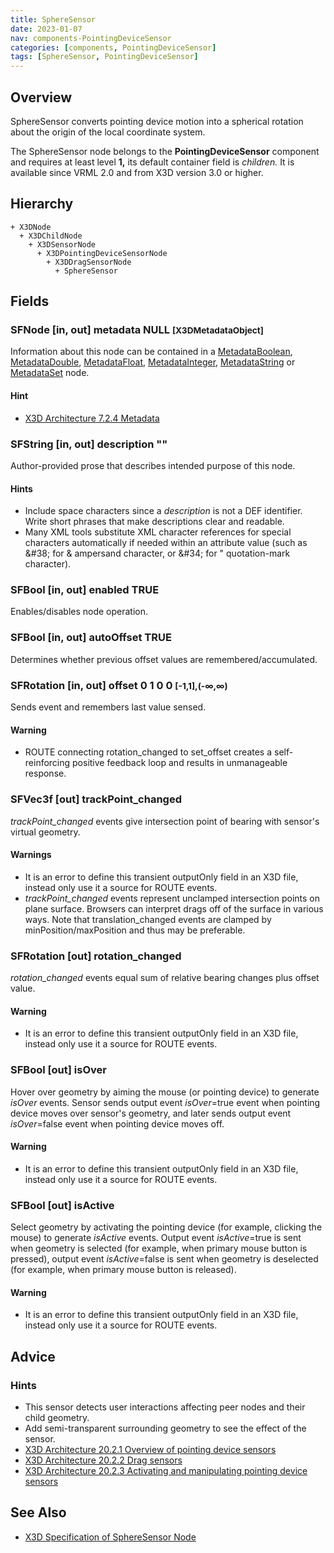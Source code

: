 ```yaml
---
title: SphereSensor
date: 2023-01-07
nav: components-PointingDeviceSensor
categories: [components, PointingDeviceSensor]
tags: [SphereSensor, PointingDeviceSensor]
---
```

<style>
.post h3 {
  word-spacing: 0.2em;
}
</style>

## Overview

SphereSensor converts pointing device motion into a spherical rotation about the origin of the local coordinate system.

The SphereSensor node belongs to the **PointingDeviceSensor** component and requires at least level **1,** its default container field is *children.* It is available since VRML 2.0 and from X3D version 3.0 or higher.

## Hierarchy

```
+ X3DNode
  + X3DChildNode
    + X3DSensorNode
      + X3DPointingDeviceSensorNode
        + X3DDragSensorNode
          + SphereSensor
```

## Fields

### SFNode [in, out] **metadata** NULL <small>[X3DMetadataObject]</small>

Information about this node can be contained in a [MetadataBoolean](/x_ite/components/core/metadataboolean/), [MetadataDouble](/x_ite/components/core/metadatadouble/), [MetadataFloat](/x_ite/components/core/metadatafloat/), [MetadataInteger](/x_ite/components/core/metadatainteger/), [MetadataString](/x_ite/components/core/metadatastring/) or [MetadataSet](/x_ite/components/core/metadataset/) node.

#### Hint

- [X3D Architecture 7.2.4 Metadata](https://www.web3d.org/specifications/X3Dv4/ISO-IEC19775-1v4-IS/Part01/components/core.html#Metadata)

### SFString [in, out] **description** ""

Author-provided prose that describes intended purpose of this node.

#### Hints

- Include space characters since a *description* is not a DEF identifier. Write short phrases that make descriptions clear and readable.
- Many XML tools substitute XML character references for special characters automatically if needed within an attribute value (such as &amp;#38; for &amp; ampersand character, or &amp;#34; for " quotation-mark character).

### SFBool [in, out] **enabled** TRUE

Enables/disables node operation.

### SFBool [in, out] **autoOffset** TRUE

Determines whether previous offset values are remembered/accumulated.

### SFRotation [in, out] **offset** 0 1 0 0 <small>[-1,1],(-∞,∞)</small>

Sends event and remembers last value sensed.

#### Warning

- ROUTE connecting rotation_changed to set_offset creates a self-reinforcing positive feedback loop and results in unmanageable response.

### SFVec3f [out] **trackPoint_changed**

*trackPoint_changed* events give intersection point of bearing with sensor's virtual geometry.

#### Warnings

- It is an error to define this transient outputOnly field in an X3D file, instead only use it a source for ROUTE events.
- *trackPoint_changed* events represent unclamped intersection points on plane surface. Browsers can interpret drags off of the surface in various ways. Note that translation_changed events are clamped by minPosition/maxPosition and thus may be preferable.

### SFRotation [out] **rotation_changed**

*rotation_changed* events equal sum of relative bearing changes plus offset value.

#### Warning

- It is an error to define this transient outputOnly field in an X3D file, instead only use it a source for ROUTE events.

### SFBool [out] **isOver**

Hover over geometry by aiming the mouse (or pointing device) to generate *isOver* events. Sensor sends output event *isOver*=true event when pointing device moves over sensor's geometry, and later sends output event *isOver*=false event when pointing device moves off.

#### Warning

- It is an error to define this transient outputOnly field in an X3D file, instead only use it a source for ROUTE events.

### SFBool [out] **isActive**

Select geometry by activating the pointing device (for example, clicking the mouse) to generate *isActive* events. Output event *isActive*=true is sent when geometry is selected (for example, when primary mouse button is pressed), output event *isActive*=false is sent when geometry is deselected (for example, when primary mouse button is released).

#### Warning

- It is an error to define this transient outputOnly field in an X3D file, instead only use it a source for ROUTE events.

## Advice

### Hints

- This sensor detects user interactions affecting peer nodes and their child geometry.
- Add semi-transparent surrounding geometry to see the effect of the sensor.
- [X3D Architecture 20.2.1 Overview of pointing device sensors](https://www.web3d.org/specifications/X3Dv4/ISO-IEC19775-1v4-IS/Part01/components/pointingDeviceSensor.html#OverviewOfPointingDeviceSensors)
- [X3D Architecture 20.2.2 Drag sensors](https://www.web3d.org/specifications/X3Dv4/ISO-IEC19775-1v4-IS/Part01/components/pointingDeviceSensor.html#DragSensors)
- [X3D Architecture 20.2.3 Activating and manipulating pointing device sensors](https://www.web3d.org/specifications/X3Dv4/ISO-IEC19775-1v4-IS/Part01/components/pointingDeviceSensor.html#Activatingandmanipulating)

## See Also

- [X3D Specification of SphereSensor Node](https://www.web3d.org/documents/specifications/19775-1/V4.0/Part01/components/pointingDeviceSensor.html#SphereSensor)
